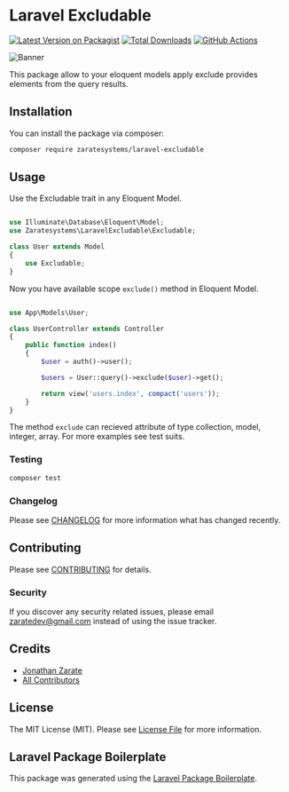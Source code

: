 # Laravel Excludable

[![Latest Version on Packagist](https://img.shields.io/packagist/v/zarate-systems/laravel-excludable.svg?style=flat-square)](https://packagist.org/packages/zaratesystems/laravel-excludable)
[![Total Downloads](https://img.shields.io/packagist/dt/zarate-systems/laravel-excludable.svg?style=flat-square)](https://packagist.org/packages/zarate-systems/laravel-excludable)
[![GitHub Actions](https://github.com/zarate-systems/laravel-excludable/actions/workflows/main.yml/badge.svg?branch=main)](https://github.com/zarate-systems/laravel-excludable/actions/workflows/main.yml)

![Banner](
https://banners.beyondco.de/Laravel%20Excludable.png?theme=dark&packageManager=composer+require&packageName=zaratesystems%2Flaravel-excludable&pattern=connections&style=style_2&description=Exclude+the+provided+elements+from+the+query+results&md=1&showWatermark=1&fontSize=100px&images=https%3A%2F%2Flaravel.com%2Fimg%2Flogomark.min.svg)

This package allow to your eloquent models apply exclude provides elements from the query results.

## Installation

You can install the package via composer:

```bash
composer require zaratesystems/laravel-excludable
```

## Usage
Use the Excludable trait in any Eloquent Model.

```php

use Illuminate\Database\Eloquent\Model;
use Zaratesystems\LaravelExcludable\Excludable;

class User extends Model
{
    use Excludable;
}
```

Now you have available scope `exclude()` method in Eloquent Model.

```php

use App\Models\User;

class UserController extends Controller
{
    public function index()
    {
        $user = auth()->user();

        $users = User::query()->exclude($user)->get();

        return view('users.index', compact('users'));
    }
}
```

The method `exclude` can recieved attribute of type collection, model, integer, array. For more examples see test suits.

### Testing

```bash
composer test
```

### Changelog

Please see [CHANGELOG](CHANGELOG.md) for more information what has changed recently.

## Contributing

Please see [CONTRIBUTING](CONTRIBUTING.md) for details.

### Security

If you discover any security related issues, please email zaratedev@gmail.com instead of using the issue tracker.

## Credits

-   [Jonathan Zarate](https://github.com/zaratesystems)
-   [All Contributors](../../contributors)

## License

The MIT License (MIT). Please see [License File](LICENSE.md) for more information.

## Laravel Package Boilerplate

This package was generated using the [Laravel Package Boilerplate](https://laravelpackageboilerplate.com).
